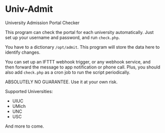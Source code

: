 # Univ-Admit

University Admission Portal Checker

This program can check the portal for each university automatically. Just set up your username and password, and run `check.php`.

You have to a dictionary `/opt/admit`. This program will store the data here to identify changes.

You can set up an IFTTT webhook trigger, or any webhook service, and then forward the message to app notification or phone call. Plus, you should also add `check.php` as a cron job to run the script periodically.

ABSOLUTELY NO GUARANTEE. Use it at your own risk.

Supported Universities:

+ UIUC
+ UMich
+ UNC
+ USC

And more to come.
